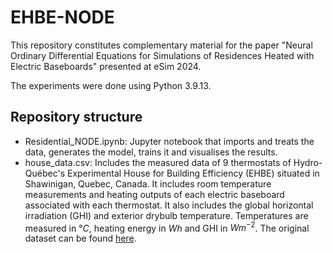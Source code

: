 # EHBE-NODE
This repository constitutes complementary material for the paper "Neural Ordinary Differential Equations for Simulations of Residences Heated with Electric Baseboards" presented at eSim 2024.

The experiments were done using Python 3.9.13.
## Repository structure
* Residential_NODE.ipynb: Jupyter notebook that imports and treats the data, generates the model, trains it and visualises the results.
* house_data.csv: Includes the measured data of 9 thermostats of Hydro-Québec's Experimental House for Building Efficiency (EHBE) situated in Shawinigan, Quebec, Canada. It includes room temperature measurements and heating outputs of each electric baseboard associated with each thermostat. It also includes the global horizontal irradiation (GHI) and exterior drybulb temperature. Temperatures are measured in $°C$, heating energy in $Wh$ and GHI in $Wm^{-2}$. The original dataset can be found [here](https://doi.org/10.5281/zenodo.10156745).
